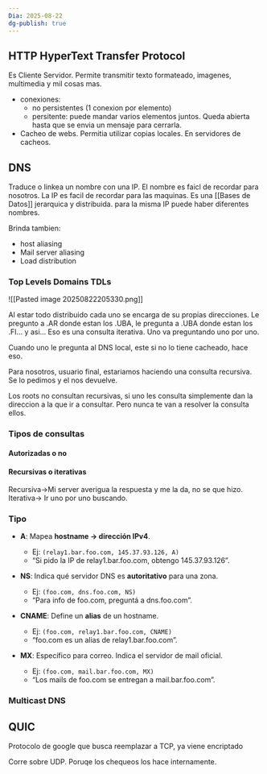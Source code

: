 ```yaml
---
Dia: 2025-08-22
dg-publish: true
---
```

## HTTP HyperText Transfer Protocol
Es Cliente Servidor. 
Permite transmitir texto formateado, imagenes, multimedia y mil cosas mas. 
- conexiones:
	- no persistentes (1 conexion por elemento)
	- persitente: puede mandar varios elementos juntos. Queda abierta hasta que se envia un mensaje para cerrarla.
- Cacheo de webs. Permitia utilizar copias locales. En servidores de cacheos.



## DNS 
Traduce o linkea un nombre con una IP. El nombre es faicl de recordar para nosotros. La IP es facil de recordar para las maquinas.
Es una [[Bases de Datos]] jerarquica y distribuida.
para la misma IP puede haber diferentes nombres.

Brinda tambien:
- host aliasing 
- Mail server aliasing
- Load distribution 

### Top Levels Domains TDLs
![[Pasted image 20250822205330.png]]

Al estar todo distribuido cada uno se encarga de su propias direcciones. Le pregunto a .AR donde estan los .UBA, le pregunta a .UBA donde estan los .FI... y asi... Eso es una consulta iterativa. Uno va preguntando uno por uno.


Cuando uno le pregunta al DNS local, este si no lo tiene cacheado, hace eso.

Para nosotros, usuario final, estariamos haciendo una consulta recursiva. Se lo pedimos y el nos devuelve.

Los roots no consultan recursivas, si uno les consulta simplemente dan la direccion a la que ir a consultar. Pero nunca te van a resolver la consulta ellos.

### Tipos de consultas 
#### Autorizadas o no 


#### Recursivas o iterativas 
Recursiva->Mi server averigua la respuesta y me la da, no se que hizo.
Iterativa-> Ir uno por uno buscando. 

### Tipo
- **A**: Mapea **hostname → dirección IPv4**.
    - Ej: `(relay1.bar.foo.com, 145.37.93.126, A)`
    - “Si pido la IP de relay1.bar.foo.com, obtengo 145.37.93.126”.

- **NS**: Indica qué servidor DNS es **autoritativo** para una zona.
    - Ej: `(foo.com, dns.foo.com, NS)`
    - “Para info de foo.com, preguntá a dns.foo.com”.

- **CNAME**: Define un **alias** de un hostname.
    - Ej: `(foo.com, relay1.bar.foo.com, CNAME)`
    - “foo.com es un alias de relay1.bar.foo.com”.

- **MX**: Específico para correo. Indica el servidor de mail oficial.
    - Ej: `(foo.com, mail.bar.foo.com, MX)`
    - “Los mails de foo.com se entregan a mail.bar.foo.com”.



### Multicast DNS 


## QUIC 

Protocolo de google que busca reemplazar a TCP, ya viene encriptado

Corre sobre UDP. Poruqe los chequeos los hace internamente.
